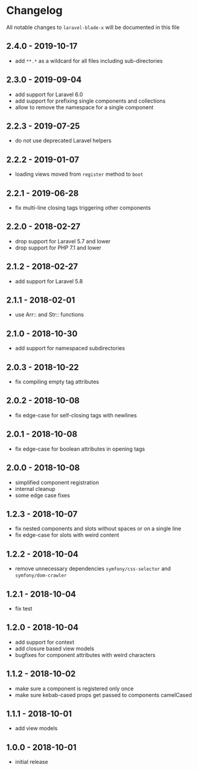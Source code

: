 # Changelog

All notable changes to `laravel-blade-x` will be documented in this file

## 2.4.0 - 2019-10-17

- add `**.*` as a wildcard for all files including sub-directories

## 2.3.0 - 2019-09-04

- add support for Laravel 6.0
- add support for prefixing single components and collections
- allow to remove the namespace for a single component

## 2.2.3 - 2019-07-25

- do not use deprecated Laravel helpers

## 2.2.2 - 2019-01-07

- loading views moved from `register` method to `boot`

## 2.2.1 - 2019-06-28

- fix multi-line closing tags triggering other components

## 2.2.0 - 2018-02-27

- drop support for Laravel 5.7 and lower
- drop support for PHP 7.1 and lower

## 2.1.2 - 2018-02-27

- add support for Laravel 5.8

## 2.1.1 - 2018-02-01

- use Arr:: and Str:: functions

## 2.1.0 - 2018-10-30

- add support for namespaced subdirectories

## 2.0.3 - 2018-10-22

- fix compiling empty tag attributes

## 2.0.2 - 2018-10-08

- fix edge-case for self-closing tags with newlines

## 2.0.1 - 2018-10-08

- fix edge-case for boolean attributes in opening tags

## 2.0.0 - 2018-10-08

- simplified component registration
- internal cleanup
- some edge case fixes

## 1.2.3 - 2018-10-07

- fix nested components and slots without spaces or on a single line
- fix edge-case for slots with weird content

## 1.2.2 - 2018-10-04

- remove unnecessary dependencies `symfony/css-selector` and `symfony/dom-crawler`

## 1.2.1 - 2018-10-04

- fix test

## 1.2.0 - 2018-10-04

- add support for context
- add closure based view models
- bugfixes for component attributes with weird characters

## 1.1.2 - 2018-10-02

- make sure a component is registered only once
- make sure kebab-cased props get passed to components camelCased

## 1.1.1 - 2018-10-01

- add view models

## 1.0.0 - 2018-10-01

- initial release
